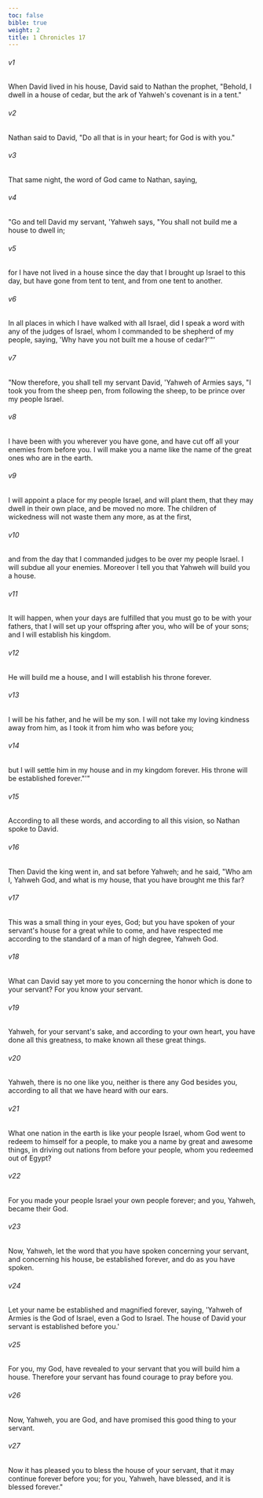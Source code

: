 ```yaml
---
toc: false
bible: true
weight: 2
title: 1 Chronicles 17
---
```




###### v1 
When David lived in his house, David said to Nathan the prophet, "Behold, I dwell in a house of cedar, but the ark of Yahweh's covenant is in a tent." 

###### v2 
Nathan said to David, "Do all that is in your heart; for God is with you." 

###### v3 
That same night, the word of God came to Nathan, saying, 

###### v4 
"Go and tell David my servant, 'Yahweh says, "You shall not build me a house to dwell in; 

###### v5 
for I have not lived in a house since the day that I brought up Israel to this day, but have gone from tent to tent, and from one tent to another. 

###### v6 
In all places in which I have walked with all Israel, did I speak a word with any of the judges of Israel, whom I commanded to be shepherd of my people, saying, 'Why have you not built me a house of cedar?'"' 

###### v7 
"Now therefore, you shall tell my servant David, 'Yahweh of Armies says, "I took you from the sheep pen, from following the sheep, to be prince over my people Israel. 

###### v8 
I have been with you wherever you have gone, and have cut off all your enemies from before you. I will make you a name like the name of the great ones who are in the earth. 

###### v9 
I will appoint a place for my people Israel, and will plant them, that they may dwell in their own place, and be moved no more. The children of wickedness will not waste them any more, as at the first, 

###### v10 
and from the day that I commanded judges to be over my people Israel. I will subdue all your enemies. Moreover I tell you that Yahweh will build you a house. 

###### v11 
It will happen, when your days are fulfilled that you must go to be with your fathers, that I will set up your offspring after you, who will be of your sons; and I will establish his kingdom. 

###### v12 
He will build me a house, and I will establish his throne forever. 

###### v13 
I will be his father, and he will be my son. I will not take my loving kindness away from him, as I took it from him who was before you; 

###### v14 
but I will settle him in my house and in my kingdom forever. His throne will be established forever."'" 

###### v15 
According to all these words, and according to all this vision, so Nathan spoke to David. 

###### v16 
Then David the king went in, and sat before Yahweh; and he said, "Who am I, Yahweh God, and what is my house, that you have brought me this far? 

###### v17 
This was a small thing in your eyes, God; but you have spoken of your servant's house for a great while to come, and have respected me according to the standard of a man of high degree, Yahweh God. 

###### v18 
What can David say yet more to you concerning the honor which is done to your servant? For you know your servant. 

###### v19 
Yahweh, for your servant's sake, and according to your own heart, you have done all this greatness, to make known all these great things. 

###### v20 
Yahweh, there is no one like you, neither is there any God besides you, according to all that we have heard with our ears. 

###### v21 
What one nation in the earth is like your people Israel, whom God went to redeem to himself for a people, to make you a name by great and awesome things, in driving out nations from before your people, whom you redeemed out of Egypt? 

###### v22 
For you made your people Israel your own people forever; and you, Yahweh, became their God. 

###### v23 
Now, Yahweh, let the word that you have spoken concerning your servant, and concerning his house, be established forever, and do as you have spoken. 

###### v24 
Let your name be established and magnified forever, saying, 'Yahweh of Armies is the God of Israel, even a God to Israel. The house of David your servant is established before you.' 

###### v25 
For you, my God, have revealed to your servant that you will build him a house. Therefore your servant has found courage to pray before you. 

###### v26 
Now, Yahweh, you are God, and have promised this good thing to your servant. 

###### v27 
Now it has pleased you to bless the house of your servant, that it may continue forever before you; for you, Yahweh, have blessed, and it is blessed forever."
